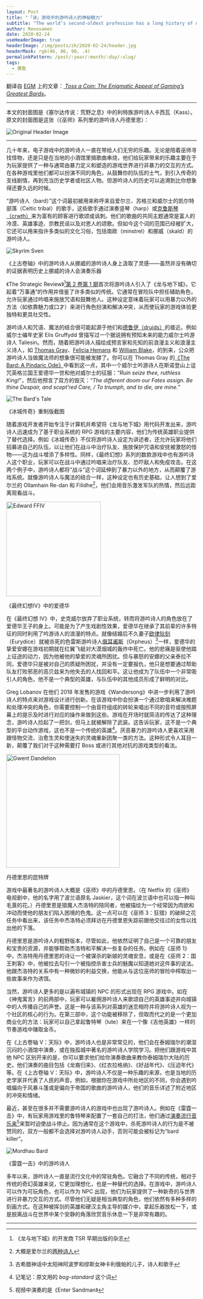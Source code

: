 ```yaml
---
layout: Post
title: "「译」游戏中的游吟诗人的神秘魅力"
subtitle: "The world’s second-oldest profession has a long history of nonviolence in video games"
author: Renovamen
date: 2020-02-24
useHeaderImage: true
headerImage: /img/posts/zh/2020-02-24/header.jpg
headerMask: rgb(46, 86, 90, .4)
permalinkPattern: /post/:year/:month/:day/:slug/
tags:
  - 摸鱼
---
```


翻译自 [EGM](https://egmnow.com/) 上的文章：[<v-icon name="ri-link-m" scale="0.9"/> *Toss a Coin: The Enigmatic Appeal of Gaming’s Greatest Bards*](https://egmnow.com/toss-a-coin-the-enigmatic-appeal-of-video-games-greatest-bards/)。

<!-- more -->

---

本文的封面图是《塞尔达传说：荒野之息》中的利特族游吟诗人卡西瓦（Kass）。原文的封面图是这张（《巫师》系列里的游吟诗人丹德里恩）：

![Original Header Image](/img/posts/zh/2020-02-24/the-witcher-dandelion-header.jpg)

---

几十年来，电子游戏中的游吟诗人一直在带给人们无穷的乐趣。无论是陪着巫师寻找怪物，还是只是在当地的小酒馆里搞歌曲串烧，他们给玩家带来的乐趣主要在于为玩家提供了一种与通常由暴力定义和塑造的游戏世界进行非暴力的交互的方式。在各种游戏里他们都可以扮演不同的角色，从鼓舞你的队伍的士气，到引入传奇的支线剧情，再到充当历史学者或社区人物。但游吟诗人的历史可以追溯到比你想象得还要久远的时候。

“游吟诗人（bard）”这个词最初被用来称呼来自爱尔兰、苏格兰和威尔士的凯尔特部落（Celtic tribal）的歌手，这些歌手通过演奏竖琴（harp）或[克鲁斯琴（crwth）](https://en.wikipedia.org/wiki/Crwth)来为富有的顾客进行歌颂或讽刺。他们的歌曲的共同主题通常是富人的冷漠、英雄事迹、宗教民谣以及对恩人的颂歌。但如今这个词的范围已经被扩大，它还可以用来指许多类似的文化习俗，包括南欧（minstrel）和挪威（skald）的游吟诗人。

![Skyrim Sven](/img/posts/zh/2020-02-24/skyrim-sven.jpg)

<p class="desc">《上古卷轴》中的游吟诗人从挪威的游吟诗人身上汲取了灵感——虽然并没有确切的证据表明历史上挪威的诗人会演奏乐器</p>

《The Strategic Review》[^1][第 2 卷第 1 期](https://annarchive.com/files/Strv201.pdf)首次将游吟诗人引入了《龙与地下城》，它起着“万事通”的作用并借鉴了许多类似的传统。它通常在冒险队中担任辅助角色，允许玩家通过吟唱来施放咒语和鼓舞他人。这种设定意味着玩家可以用暴力以外的方法（如依靠魅力或口才）来进行角色扮演和解决冲突，从而使玩家的游戏体验更独特和更具社交性。

游吟诗人和咒语、魔法的结合很可能起源于他们和[德鲁伊（druids）](https://en.wikipedia.org/wiki/Druid)的接近。例如威尔士编年史家 Elis Gruffydd 曾描写过一个据说拥有预知未来的能力威尔士吟游诗人 Taliesin。然而，随着把游吟诗人描绘成预言家和先知的前浪漫主义和浪漫主义诗人，如 [Thomas Gray](https://en.wikipedia.org/wiki/Thomas_Gray)、[Felicia Hemans](https://en.wikipedia.org/wiki/Felicia_Hemans) 和 [William Blake](https://en.wikipedia.org/wiki/William_Blake)，的到来，公众把游吟诗人当做魔法师的想象很可能被发酵了。你可以在 Thomas Gray 的[《The Bard: A Pindaric Ode》](https://www.poetryfoundation.org/poems/44298/the-bard-a-pindaric-ode)中看到这一点，其中一个威尔士吟游诗人在斯诺登山上诅咒英格兰国王爱德华一世和他对威尔士的征服：“*Ruin seize thee, ruthless King!*”，然后他预言了双方的毁灭：“*The different doom our Fates assign. Be thine Despair, and scept’red Care, / To triumph, and to die, are mine.*”

![The Bard's Tale](/img/posts/zh/2020-02-24/the-bards-tale.jpg)

<p class="desc">《冰城传奇》重制版截图</p>

随着游戏开发者开始专注于计算机并希望将《龙与地下城》用代码开发出来，游吟诗人迅速成为了基于职业系统的 RPG 游戏的主要内容，他们为传统英雄职业提供了替代选择。例如《冰城传奇》不仅将游吟诗人设定为讲述者，还允许玩家将他们招募进自己的队伍，以让他们在战斗中治疗队友、施放保护咒语和安抚被激怒的怪物——这为战斗增添了多样性。同样，《最终幻想》系列的数款游戏中也有游吟诗人这个职业，玩家可以在战斗中通过吟唱来治疗队友、恐吓敌人和免疫攻击。在这两个例子中，游吟诗人都将“战斗”这个词延伸到了暴力以外的地方，从而颠覆了游戏系统。就像游吟诗人与魔法的结合一样，这种设定也有历史基础，让人想到了爱尔兰的 Ollamhain Re-dan 和 Filidhe[^2]，他们会用音乐激发军队的热情，然后远距离观看战斗。

<img src="/img/posts/zh/2020-02-24/edward-ffiv.jpg" width="250px" alt="Edward FFIV" />

<p class="desc">《最终幻想IV》中的爱德华</p>

在《最终幻想 IV》中，史克威尔放弃了职业系统，转而将游吟诗人的角色放在了爱德华王子的身上。可能是为了产生戏剧性效果，爱德华在继承了其前辈的许多特征的同时利用了吟游诗人的浪漫的特点。就像结婚后不久妻子[欧律狄刻](https://en.wikipedia.org/wiki/Eurydice)（Eurydice）就被杀死的色雷斯游吟诗人[俄耳甫斯](https://en.wikipedia.org/wiki/Orpheus)（Orpheus）[^3]一样，爱德华的挚爱安娜在游戏初期就在红翼飞艇对大漠烟城的轰炸中死亡。他的悲痛是驱使他踏上征途的动力，因为他被他的挚爱的灵魂所困扰。但与暴怒的安娜的父亲泰拉不同，爱德华只是被对自己的质疑所困扰，并没有一定要报仇，他只是想要通过帮助队友打败邪恶的高贝兹来为他失去的人找回和平。这让他成为了队伍中一个非常吸引人的角色，他不是一个典型的英雄，与队伍中的其他成员形成了鲜明的对比。

Greg Lobanov 在他们 2018 年发售的游戏《Wandersong》中进一步利用了游吟诗人的特点来对游戏设计进行创新。在该游戏中你会扮演一个通过歌唱来解决难题和处理冲突的角色，你需要控制一个由音符组成的转轮来唱出不同的音符或按照屏幕上的提示及时进行对应的操作来做到这些。游戏在开场时就简洁的传达了这种理念，游吟诗人捡起了一把剑，但马上就被解除了武装。这告诉玩家，这不是一个典型的平台动作游戏，这也不是一个传统的英雄[^4]。厌恶暴力的游吟诗人更喜欢采用跟怪物交流、治愈生灵和使迷失的灵魂重新团聚一类的方法。这种形式令人耳目一新，颠覆了我们对于这种需要打 Boss 或进行其他对抗的游戏类型的看法。

<img src="/img/posts/zh/2020-02-24/gwent-dandelion.jpg" width="300px" alt="Gwent Dandelion" />

<p class="desc">丹德里恩的昆特牌</p>

游戏中最著名的游吟诗人大概是《巫师》中的丹德里恩。（在 Netflix 的《巫师》电视剧中，他的名字用了波兰语原名 Jaskier，这个词在波兰语中也可以指一种叫毛茛的花。）丹德里恩是猎魔人杰洛特的陪同者，他被描绘为一个经常因为肉欲和冲动而使他的朋友们陷入困境的色鬼。这一点可以在《巫师 3：狂猎》的破碎之花任务中看出来，该任务中杰洛特必须拜访在丹德里恩失踪前跟他交往过的女性以找出他的下落。

丹德里恩是游吟诗人的粗野版本，尽管如此，他依然证明了自己是一个可靠的朋友和宝贵的资源，并能够帮助杰洛特和平解决一些复杂的任务。例如在《巫师 1》中，杰洛特用丹德里恩的诗让一个被谋杀的新娘的灵魂安息，或是在《巫师 2：国王刺客》中，他被拉去勾引一个被指控杀害士兵的魅魔以知道她对这件事的说法。他跟杰洛特的关系中有一种微妙的利益交换，他能从与这位巫师的冒险中榨取出一些故事来作为诱饵。

当然，游吟诗人更多的是以遍布城镇的 NPC 的形式出现在 RPG 游戏中。如在《神鬼寓言》的前两部中，玩家可以雇佣游吟诗人来歌颂自己的英雄事迹并向城镇中的人传播自己的声誉。这是一种与该系列对英雄的迷恋相符并将游吟诗人视为一个社区的核心的行为。在第三部中，这个功能被移除了，但取而代之的是一个更加商业化的方法：玩家可以自己拿起鲁特琴（lute）来在一个像《吉他英雄》一样的节奏游戏中赚取金币。

在《上古卷轴 V：天际》中，游吟诗人也是非常常见的，他们会在泰姆瑞尔的潮湿沉闷的小酒馆中演奏，或在独孤城中著名的游吟诗人学院学习。把他们跟游戏中其他 NPC 区别开来的是，你可以要求他们给你演奏歌曲来教你泰姆瑞尔大陆的历史。他们演奏的曲目包括《龙裔归来》、《红衣拉格纳》、《好战年代》、《压迫年代》等。在《上古卷轴 V：天际》中，游吟诗人不仅是一种乐趣的来源，也是当地的历史学家并代表了人民的声音。例如，根据你在游戏中所处地区的不同，你会遇到吟唱偏向于风暴斗篷或是偏向于帝国的歌曲的游吟诗人，他们的音乐详述了附近地区的冲突和情绪。

最近，甚至在很多并不需要游吟诗人的游戏中也出现了游吟诗人。例如在《雷霆一击》中，有玩家用游戏里的鲁特琴来配置了一套自己的打法，他们通过[演奏流行音乐来](https://youtu.be/E_zzJiWJQ08)[^5]来暂时迫使战斗停止。因为通常在这个游戏中，杀死游吟诗人的行为是不被赞同的，双方一般都不会选择对游吟诗人动手，否则可能会被标记为“bard killer”。

![Mordhau Bard](/img/posts/zh/2020-02-24/mordhau-bard.jpg)

<p class="desc">《雷霆一击》中的游吟诗人</p>

多年以来，游吟诗人一直是流行文化中的常驻角色。它融合了不同的传统，相对于传统的奇幻英雄来说，它更加理想化，也是一种替代的选择。在游戏中，游吟诗人可以作为可玩角色，也可以作为 NPC 出现，他们为玩家提供了一种新奇的与世界进行非暴力交互的方式。尽管他们无疑是相当典型的角色，他们依然有多种多样的刻画方式。在这种被挥剑的英雄和硬汉主角主导的媒介中，拿起乐器放松一下，或是脱离战斗在世界中某个安静的角落欣赏音乐休息一下是非常有趣的。

---

[^1]: 《龙与地下城》的开发商 TSR 早期出版的杂志
[^2]: 大概是爱尔兰的[两种诗人](http://billhaneman.ie/IMM/IMM-I.html)
[^3]: 古希腊神话中太阳神阿波罗和缪斯女神卡利俄帕的儿子，诗人和歌手
[^4]: 记笔记：原文用的 *bog-standard* 这个词
[^5]: 视频中演奏的是《Enter Sandman》
